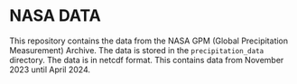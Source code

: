 # NASA DATA

This repository contains the data from the NASA GPM (Global Precipitation Measurement) Archive. 
The data is stored in the `precipitation_data` directory. The data is in netcdf format. 
This contains data from November 2023 until April 2024.
